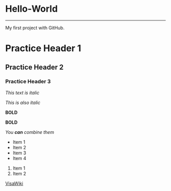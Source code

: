 # Hello-World
---
My first project with GitHub.
# Practice Header 1
## Practice Header 2
### Practice Header 3

*This text is italic*

_This is also italic_

**BOLD**

__BOLD__

*You **can** combine them*

* Item 1
* Item 2
* Item 3
* Item 4


1. Item 1
2. Item 2


[VisaWiki](https://visawiki/pages/viewpage.action?spaceKey=VSTECH&title=Visa+Shared+Technology+Home)
